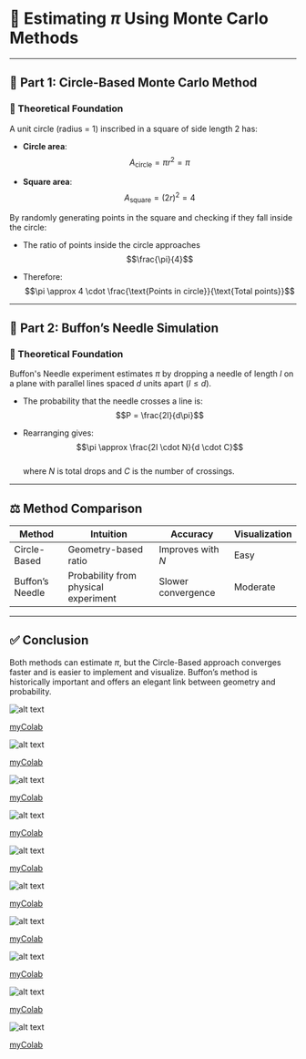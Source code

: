 # 🎯 Estimating $\pi$ Using Monte Carlo Methods

---

## 🔵 Part 1: Circle-Based Monte Carlo Method

### 📄 Theoretical Foundation

A unit circle (radius = 1) inscribed in a square of side length 2 has:

- **Circle area**:  
  $$ A_{\text{circle}} = \pi r^2 = \pi $$

- **Square area**:  
  $$A_{\text{square}} = (2r)^2 = 4$$

By randomly generating points in the square and checking if they fall inside the circle:

- The ratio of points inside the circle approaches  
  $$\frac{\pi}{4}$$

- Therefore:  
  $$\pi \approx 4 \cdot \frac{\text{Points in circle}}{\text{Total points}}$$

---

## 🧵 Part 2: Buffon’s Needle Simulation

### 📄 Theoretical Foundation

Buffon's Needle experiment estimates $\pi$ by dropping a needle of length $l$ on a plane with parallel lines spaced $d$ units apart ($l \leq d$).

- The probability that the needle crosses a line is:  
  $$P = \frac{2l}{d\pi}$$

- Rearranging gives:  
  $$\pi \approx \frac{2l \cdot N}{d \cdot C}$$  
  where $N$ is total drops and $C$ is the number of crossings.

---

## ⚖️ Method Comparison

| Method               | Intuition                            | Accuracy         | Visualization |
|----------------------|---------------------------------------|------------------|---------------|
| Circle-Based         | Geometry-based ratio                  | Improves with $N$ | Easy          |
| Buffon’s Needle      | Probability from physical experiment  | Slower convergence | Moderate     |

---

## ✅ Conclusion

Both methods can estimate $\pi$, but the Circle-Based approach converges faster and is easier to implement and visualize. Buffon’s method is historically important and offers an elegant link between geometry and probability.

![alt text](image-1.png)

[myColab](https://colab.research.google.com/drive/10lNz0Vt_Y4CEiFhsZ2aUjIvg7SjCwn3G#scrollTo=zmdGxzqC7KR7)

![alt text](image-2.png)

[myColab](https://colab.research.google.com/drive/1MKv4qoEBtmK1WvxiGaLFznF46RH6mAUD)

![alt text](image-3.png)

[myColab](https://colab.research.google.com/drive/1LDcOEVvrQD_sYS0kfB08TmX5rqj0xYXu)

![alt text](image-4.png)

[myColab](https://colab.research.google.com/drive/1Qvr63REL6XmpEO9N_8gJBaoNeN7LiL2P)

![alt text](image-5.png)

[myColab](https://colab.research.google.com/drive/1jHeHvalEVslLx4XG1drW5M6Atx054vlu)

![alt text](image-6.png)

[myColab](https://colab.research.google.com/drive/1j3BvdcnQ2PVVswl0gvcQq_xkj16Pny1r)

![alt text](image-7.png)

[myColab](https://colab.research.google.com/drive/1OwChvzNFu7fNwHYO2UnuM5kyqO3UkMOs)

![alt text](image-8.png)

[myColab](https://colab.research.google.com/drive/1_f35ZTc5r2NxjJsBJL4-U8wiUHuS3IYf)

![alt text](image-9.png)

[myColab](https://colab.research.google.com/drive/1BYL9X-vwuiJv3Y1EyinR7KTfFeVhtYmy)

![alt text](image-10.png)

[myColab](https://colab.research.google.com/drive/1wbPynEbwNKtxM2dEqasXiZYp0AwdCwH2)